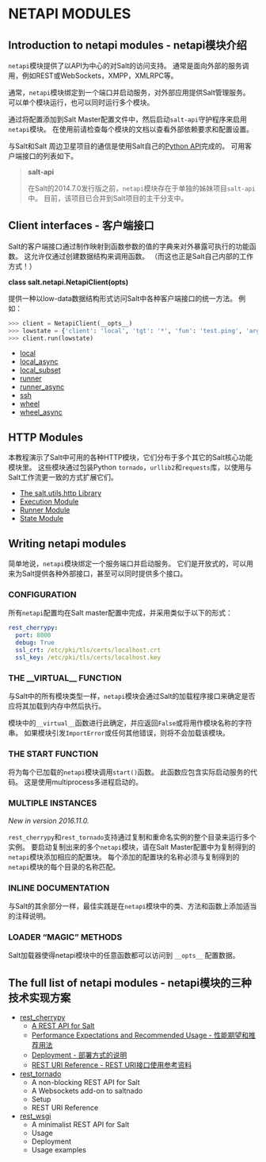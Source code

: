# NETAPI MODULES

## Introduction to netapi modules - netapi模块介绍

`netapi`模块提供了以API为中心的对Salt的访问支持。 通常是面向外部的服务调用，例如REST或WebSockets，XMPP，XMLRPC等。

通常，`netapi`模块绑定到一个端口并启动服务，对外部应用提供Salt管理服务。 可以单个模块运行，也可以同时运行多个模块。

通过将配置添加到Salt Master配置文件中，然后启动`salt-api`守护程序来启用`netapi`模块。 在使用前请检查每个模块的文档以查看外部依赖要求和配置设置。

与Salt和Salt 周边卫星项目的通信是使用Salt自己的[Python API](https://github.com/watermelonbig/SaltStack-Chinese-ManualBook/blob/master/chapter19/19-01.Python-client-API-Python客户端程序API接口.md)完成的。 可用客户端接口的列表如下。

> **salt-api**
>
> 在Salt的2014.7.0发行版之前，`netapi`模块存在于单独的姊妹项目`salt-api`中。 目前，该项目已合并到Salt项目的主干分支中。

## Client interfaces - 客户端接口

Salt的客户端接口通过制作映射到函数参数的值的字典来对外暴露可执行的功能函数。 这允许仅通过创建数据结构来调用函数。 （而这也正是Salt自己内部的工作方式！）

**class salt.netapi.NetapiClient(opts)**

提供一种以low-data数据结构形式访问Salt中各种客户端接口的统一方法。 例如：

```Python
>>> client = NetapiClient(__opts__)
>>> lowstate = {'client': 'local', 'tgt': '*', 'fun': 'test.ping', 'arg': ''}
>>> client.run(lowstate)
```

- [local](https://github.com/watermelonbig/SaltStack-Chinese-ManualBook/blob/master/chapter19/19-03.netapi-modules-Client-interfaces.md#local)
- [local_async](https://github.com/watermelonbig/SaltStack-Chinese-ManualBook/blob/master/chapter19/19-03.netapi-modules-Client-interfaces.md#local_async)
- [local_subset](https://github.com/watermelonbig/SaltStack-Chinese-ManualBook/blob/master/chapter19/19-03.netapi-modules-Client-interfaces.md#local_subset)
- [runner](https://github.com/watermelonbig/SaltStack-Chinese-ManualBook/blob/master/chapter19/19-03.netapi-modules-Client-interfaces.md#runner)
- [runner_async](https://github.com/watermelonbig/SaltStack-Chinese-ManualBook/blob/master/chapter19/19-03.netapi-modules-Client-interfaces.md#runner_async)
- [ssh](https://github.com/watermelonbig/SaltStack-Chinese-ManualBook/blob/master/chapter19/19-03.netapi-modules-Client-interfaces.md#ssh)
- [wheel](https://github.com/watermelonbig/SaltStack-Chinese-ManualBook/blob/master/chapter19/19-03.netapi-modules-Client-interfaces.md#wheel)
- [wheel_async](https://github.com/watermelonbig/SaltStack-Chinese-ManualBook/blob/master/chapter19/19-03.netapi-modules-Client-interfaces.md#wheel_async)


## HTTP Modules
本教程演示了Salt中可用的各种HTTP模块，它们分布于多个其它的Salt核心功能模块里。 这些模块通过包装Python `tornado`，`urllib2`和`requests`库，以使用与Salt工作流更一致的方式扩展它们。

- [The salt.utils.http Library](https://github.com/watermelonbig/SaltStack-Chinese-ManualBook/blob/master/chapter19/19-04.netapi-modules-http-modules.md)
- [Execution Module](https://github.com/watermelonbig/SaltStack-Chinese-ManualBook/blob/master/chapter19/19-04.netapi-modules-http-modules.md#EXECUTION-MODULE---执行模块)
- [Runner Module](https://github.com/watermelonbig/SaltStack-Chinese-ManualBook/blob/master/chapter19/19-04.netapi-modules-http-modules.md#Runner-Module---运行器模块)
- [State Module](https://github.com/watermelonbig/SaltStack-Chinese-ManualBook/blob/master/chapter19/19-04.netapi-modules-http-modules.md#State-Module---状态模块)


## Writing netapi modules
简单地说，`netapi`模块绑定一个服务端口并启动服务。 它们是开放式的，可以用来为Salt提供各种外部接口，甚至可以同时提供多个接口。

### CONFIGURATION
所有`netapi`配置均在Salt master配置中完成，并采用类似于以下的形式：
```yaml
rest_cherrypy:
  port: 8000
  debug: True
  ssl_crt: /etc/pki/tls/certs/localhost.crt
  ssl_key: /etc/pki/tls/certs/localhost.key
```
### THE \_\_VIRTUAL\_\_ FUNCTION
与Salt中的所有模块类型一样，`netapi`模块会通过Salt的加载程序接口来确定是否应将其加载到内存中然后执行。

模块中的`__virtual__`函数进行此确定，并应返回`False`或将用作模块名称的字符串。 如果模块引发`ImportError`或任何其他错误，则将不会加载该模块。

### THE START FUNCTION
将为每个已加载的`netapi`模块调用`start()`函数。 此函数应包含实际启动服务的代码。 这是使用multiprocess多进程启动的。

### MULTIPLE INSTANCES
*New in version 2016.11.0.*

`rest_cherrypy`和`rest_tornado`支持通过复制和重命名实例的整个目录来运行多个实例。 要启动复制出来的多个`netapi`模块，请在Salt Master配置中为复制得到的`netapi`模块添加相应的配置块。 每个添加的配置块的名称必须与复制得到的`netapi`模块的每个目录的名称匹配。

### INLINE DOCUMENTATION
与Salt的其余部分一样，最佳实践是在`netapi`模块中的类、方法和函数上添加适当的注释说明。

### LOADER “MAGIC” METHODS
Salt加载器使得netapi模块中的任意函数都可以访问到 `__opts__` 配置数据。


## The full list of netapi modules - netapi模块的三种技术实现方案
+ [rest_cherrypy](https://github.com/watermelonbig/SaltStack-Chinese-ManualBook/blob/master/chapter19/19-05.netapi-modules-rest-cherrypy.md)
  - [A REST API for Salt](https://github.com/watermelonbig/SaltStack-Chinese-ManualBook/blob/master/chapter19/19-05.netapi-modules-rest-cherrypy.md#A-REST-API-FOR-SALT)
  - [Performance Expectations and Recommended Usage - 性能期望和推荐用法](https://github.com/watermelonbig/SaltStack-Chinese-ManualBook/blob/master/chapter19/19-05.netapi-modules-rest-cherrypy.md#Performance-Expectations-and-Recommended-Usage---性能期望和推荐用法)
  - [Deployment - 部署方式的说明](https://github.com/watermelonbig/SaltStack-Chinese-ManualBook/blob/master/chapter19/19-05.netapi-modules-rest-cherrypy.md#Deployment---部署方式的说明)
  - [REST URI Reference - REST URI接口使用参考资料](https://github.com/watermelonbig/SaltStack-Chinese-ManualBook/blob/master/chapter19/19-05.netapi-modules-rest-cherrypy.md#REST-URI-Reference---REST-URI接口参考资料)
+ [rest_tornado](https://github.com/watermelonbig/SaltStack-Chinese-ManualBook/blob/master/chapter19/19-06.netapi-modules-rest-tornado.md)
  - A non-blocking REST API for Salt
  - A Websockets add-on to saltnado
  - Setup
  - REST URI Reference
+ [rest_wsgi](https://github.com/watermelonbig/SaltStack-Chinese-ManualBook/blob/master/chapter19/19-07.netapi-modules-rest-wsgi.md)
  - A minimalist REST API for Salt
  - Usage
  - Deployment
  - Usage examples
